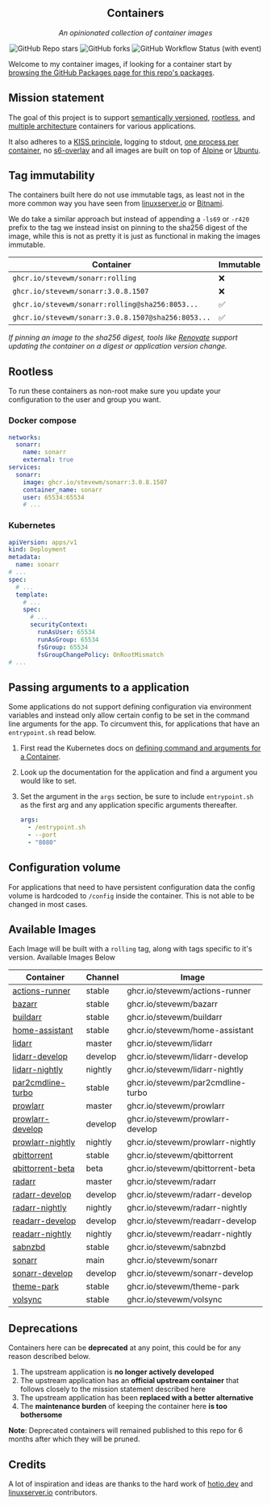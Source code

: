 <!---
NOTE: AUTO-GENERATED FILE
to edit this file, instead edit its template at: ./github/scripts/templates/README.md.j2
-->
<div align="center">


## Containers

_An opinionated collection of container images_

</div>

<div align="center">

![GitHub Repo stars](https://img.shields.io/github/stars/stevewm/containers?style=for-the-badge)
![GitHub forks](https://img.shields.io/github/forks/stevewm/containers?style=for-the-badge)
![GitHub Workflow Status (with event)](https://img.shields.io/github/actions/workflow/status/stevewm/containers/release-scheduled.yaml?style=for-the-badge&label=Scheduled%20Release)

</div>

Welcome to my container images, if looking for a container start by [browsing the GitHub Packages page for this repo's packages](https://github.com/onedr0p?tab=packages&repo_name=containers).

## Mission statement

The goal of this project is to support [semantically versioned](https://semver.org/), [rootless](https://rootlesscontaine.rs/), and [multiple architecture](https://www.docker.com/blog/multi-arch-build-and-images-the-simple-way/) containers for various applications.

It also adheres to a [KISS principle](https://en.wikipedia.org/wiki/KISS_principle), logging to stdout, [one process per container](https://testdriven.io/tips/59de3279-4a2d-4556-9cd0-b444249ed31e/), no [s6-overlay](https://github.com/just-containers/s6-overlay) and all images are built on top of [Alpine](https://hub.docker.com/_/alpine) or [Ubuntu](https://hub.docker.com/_/ubuntu).

## Tag immutability

The containers built here do not use immutable tags, as least not in the more common way you have seen from [linuxserver.io](https://fleet.linuxserver.io/) or [Bitnami](https://bitnami.com/stacks/containers).

We do take a similar approach but instead of appending a `-ls69` or `-r420` prefix to the tag we instead insist on pinning to the sha256 digest of the image, while this is not as pretty it is just as functional in making the images immutable.

| Container                                          | Immutable |
|----------------------------------------------------|-----------|
| `ghcr.io/stevewm/sonarr:rolling`                   | ❌         |
| `ghcr.io/stevewm/sonarr:3.0.8.1507`                | ❌         |
| `ghcr.io/stevewm/sonarr:rolling@sha256:8053...`    | ✅         |
| `ghcr.io/stevewm/sonarr:3.0.8.1507@sha256:8053...` | ✅         |

_If pinning an image to the sha256 digest, tools like [Renovate](https://github.com/renovatebot/renovate) support updating the container on a digest or application version change._

## Rootless

To run these containers as non-root make sure you update your configuration to the user and group you want.

### Docker compose

```yaml
networks:
  sonarr:
    name: sonarr
    external: true
services:
  sonarr:
    image: ghcr.io/stevewm/sonarr:3.0.8.1507
    container_name: sonarr
    user: 65534:65534
    # ...
```

### Kubernetes

```yaml
apiVersion: apps/v1
kind: Deployment
metadata:
  name: sonarr
# ...
spec:
  # ...
  template:
    # ...
    spec:
      # ...
      securityContext:
        runAsUser: 65534
        runAsGroup: 65534
        fsGroup: 65534
        fsGroupChangePolicy: OnRootMismatch
# ...
```

## Passing arguments to a application

Some applications do not support defining configuration via environment variables and instead only allow certain config to be set in the command line arguments for the app. To circumvent this, for applications that have an `entrypoint.sh` read below.

1. First read the Kubernetes docs on [defining command and arguments for a Container](https://kubernetes.io/docs/tasks/inject-data-application/define-command-argument-container/).
2. Look up the documentation for the application and find a argument you would like to set.
3. Set the argument in the `args` section, be sure to include `entrypoint.sh` as the first arg and any application specific arguments thereafter.

    ```yaml
    args:
      - /entrypoint.sh
      - --port
      - "8080"
    ```

## Configuration volume

For applications that need to have persistent configuration data the config volume is hardcoded to `/config` inside the container. This is not able to be changed in most cases.

## Available Images

Each Image will be built with a `rolling` tag, along with tags specific to it's version. Available Images Below

Container | Channel | Image
--- | --- | ---
[actions-runner](https://github.com/stevewm/containers/pkgs/container/actions-runner) | stable | ghcr.io/stevewm/actions-runner
[bazarr](https://github.com/stevewm/containers/pkgs/container/bazarr) | stable | ghcr.io/stevewm/bazarr
[buildarr](https://github.com/stevewm/containers/pkgs/container/buildarr) | stable | ghcr.io/stevewm/buildarr
[home-assistant](https://github.com/stevewm/containers/pkgs/container/home-assistant) | stable | ghcr.io/stevewm/home-assistant
[lidarr](https://github.com/stevewm/containers/pkgs/container/lidarr) | master | ghcr.io/stevewm/lidarr
[lidarr-develop](https://github.com/stevewm/containers/pkgs/container/lidarr-develop) | develop | ghcr.io/stevewm/lidarr-develop
[lidarr-nightly](https://github.com/stevewm/containers/pkgs/container/lidarr-nightly) | nightly | ghcr.io/stevewm/lidarr-nightly
[par2cmdline-turbo](https://github.com/stevewm/containers/pkgs/container/par2cmdline-turbo) | stable | ghcr.io/stevewm/par2cmdline-turbo
[prowlarr](https://github.com/stevewm/containers/pkgs/container/prowlarr) | master | ghcr.io/stevewm/prowlarr
[prowlarr-develop](https://github.com/stevewm/containers/pkgs/container/prowlarr-develop) | develop | ghcr.io/stevewm/prowlarr-develop
[prowlarr-nightly](https://github.com/stevewm/containers/pkgs/container/prowlarr-nightly) | nightly | ghcr.io/stevewm/prowlarr-nightly
[qbittorrent](https://github.com/stevewm/containers/pkgs/container/qbittorrent) | stable | ghcr.io/stevewm/qbittorrent
[qbittorrent-beta](https://github.com/stevewm/containers/pkgs/container/qbittorrent-beta) | beta | ghcr.io/stevewm/qbittorrent-beta
[radarr](https://github.com/stevewm/containers/pkgs/container/radarr) | master | ghcr.io/stevewm/radarr
[radarr-develop](https://github.com/stevewm/containers/pkgs/container/radarr-develop) | develop | ghcr.io/stevewm/radarr-develop
[radarr-nightly](https://github.com/stevewm/containers/pkgs/container/radarr-nightly) | nightly | ghcr.io/stevewm/radarr-nightly
[readarr-develop](https://github.com/stevewm/containers/pkgs/container/readarr-develop) | develop | ghcr.io/stevewm/readarr-develop
[readarr-nightly](https://github.com/stevewm/containers/pkgs/container/readarr-nightly) | nightly | ghcr.io/stevewm/readarr-nightly
[sabnzbd](https://github.com/stevewm/containers/pkgs/container/sabnzbd) | stable | ghcr.io/stevewm/sabnzbd
[sonarr](https://github.com/stevewm/containers/pkgs/container/sonarr) | main | ghcr.io/stevewm/sonarr
[sonarr-develop](https://github.com/stevewm/containers/pkgs/container/sonarr-develop) | develop | ghcr.io/stevewm/sonarr-develop
[theme-park](https://github.com/stevewm/containers/pkgs/container/theme-park) | stable | ghcr.io/stevewm/theme-park
[volsync](https://github.com/stevewm/containers/pkgs/container/volsync) | stable | ghcr.io/stevewm/volsync


## Deprecations

Containers here can be **deprecated** at any point, this could be for any reason described below.

1. The upstream application is **no longer actively developed**
2. The upstream application has an **official upstream container** that follows closely to the mission statement described here
3. The upstream application has been **replaced with a better alternative**
4. The **maintenance burden** of keeping the container here **is too bothersome**

**Note**: Deprecated containers will remained published to this repo for 6 months after which they will be pruned.

## Credits

A lot of inspiration and ideas are thanks to the hard work of [hotio.dev](https://hotio.dev/) and [linuxserver.io](https://www.linuxserver.io/) contributors.